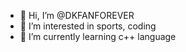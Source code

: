 - 👋 Hi, I’m @DKFANFOREVER
- 👀 I’m interested in sports, coding
- 🌱 I’m currently learning c++ language


<!---
DKFANFOREVER/DKFANFOREVER is a ✨ special ✨ repository because its `README.md` (this file) appears on your GitHub profile.
You can click the Preview link to take a look at your changes.
--->
